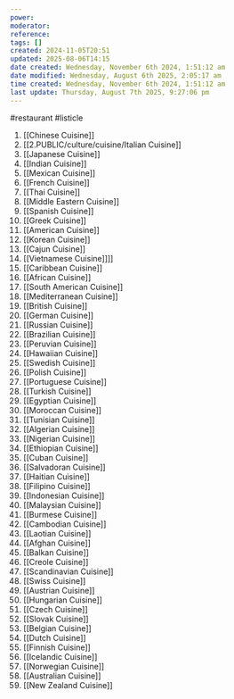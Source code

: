 ```yaml
---
power: 
moderator: 
reference: 
tags: []
created: 2024-11-05T20:51
updated: 2025-08-06T14:15
date created: Wednesday, November 6th 2024, 1:51:12 am
date modified: Wednesday, August 6th 2025, 2:05:17 am
time created: Wednesday, November 6th 2024, 1:51:12 am
last update: Thursday, August 7th 2025, 9:27:06 pm
---
```

#restaurant #listicle  
1. [[Chinese Cuisine]]
2. [[2.PUBLIC/culture/cuisine/Italian Cuisine]]
3. [[Japanese Cuisine]]
4. [[Indian Cuisine]]
5. [[Mexican Cuisine]]
6. [[French Cuisine]]
7. [[Thai Cuisine]]
8. [[Middle Eastern Cuisine]]
9. [[Spanish Cuisine]]
10. [[Greek Cuisine]]
11. [[American Cuisine]]
12. [[Korean Cuisine]]
 1. [[Cajun Cuisine]]
13. [[Vietnamese Cuisine]]]]
14. [[Caribbean Cuisine]]
15. [[African Cuisine]]
16. [[South American Cuisine]]
17. [[Mediterranean Cuisine]]
18. [[British Cuisine]]
19. [[German Cuisine]]
20. [[Russian Cuisine]]
21. [[Brazilian Cuisine]]
22. [[Peruvian Cuisine]]
23. [[Hawaiian Cuisine]]
24. [[Swedish Cuisine]]
25. [[Polish Cuisine]]
26. [[Portuguese Cuisine]]
27. [[Turkish Cuisine]]
28. [[Egyptian Cuisine]]
29. [[Moroccan Cuisine]]
30. [[Tunisian Cuisine]]
31. [[Algerian Cuisine]]
32. [[Nigerian Cuisine]]
33. [[Ethiopian Cuisine]]
34. [[Cuban Cuisine]]
35. [[Salvadoran Cuisine]]
36. [[Haitian Cuisine]]
37. [[Filipino Cuisine]]
38. [[Indonesian Cuisine]]
39. [[Malaysian Cuisine]]
40. [[Burmese Cuisine]]
41. [[Cambodian Cuisine]]
42. [[Laotian Cuisine]]
43. [[Afghan Cuisine]]
44. [[Balkan Cuisine]]
45. [[Creole Cuisine]]
46. [[Scandinavian Cuisine]]
47. [[Swiss Cuisine]]
48. [[Austrian Cuisine]]
49. [[Hungarian Cuisine]]
50. [[Czech Cuisine]]
51. [[Slovak Cuisine]]
52. [[Belgian Cuisine]]
53. [[Dutch Cuisine]]
54. [[Finnish Cuisine]]
55. [[Icelandic Cuisine]]
56. [[Norwegian Cuisine]]
57. [[Australian Cuisine]]
58. [[New Zealand Cuisine]]
